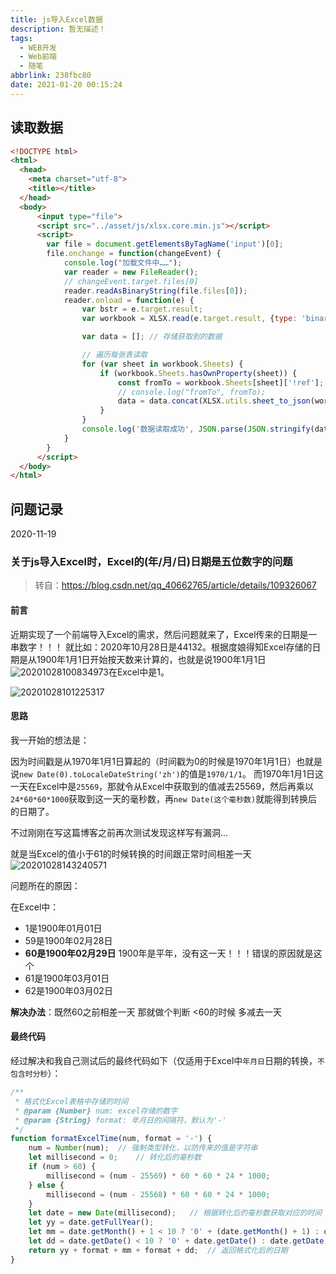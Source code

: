 ```yaml
---
title: js导入Excel数据
description: 暂无描述！
tags:
  - WEB开发
  - Web前端
  - 随笔
abbrlink: 238fbc80
date: 2021-01-20 00:15:24
---
```






## 读取数据

```html
<!DOCTYPE html>
<html>
  <head>
    <meta charset="utf-8">
    <title></title>
  </head>
  <body>
      <input type="file">
      <script src="../asset/js/xlsx.core.min.js"></script>
      <script>
        var file = document.getElementsByTagName('input')[0];
        file.onchange = function(changeEvent) {
            console.log("加载文件中……");
            var reader = new FileReader();
            // changeEvent.target.files[0]
            reader.readAsBinaryString(file.files[0]);
            reader.onload = function(e) {
                var bstr = e.target.result;
                var workbook = XLSX.read(e.target.result, {type: 'binary'}); // 以二进制流方式读取得到整份excel表格对象

                var data = []; // 存储获取到的数据

                // 遍历每张表读取
                for (var sheet in workbook.Sheets) {
                    if (workbook.Sheets.hasOwnProperty(sheet)) {
                        const fromTo = workbook.Sheets[sheet]['!ref'];
                        // console.log("fromTo", fromTo);
                        data = data.concat(XLSX.utils.sheet_to_json(workbook.Sheets[sheet]));
                    }
                }
                console.log('数据读取成功', JSON.parse(JSON.stringify(data)));
            }
        }
      </script>
  </body>
</html>
```





## 问题记录

2020-11-19 

### 关于js导入Excel时，Excel的(年/月/日)日期是五位数字的问题

> 转自：https://blog.csdn.net/qq_40662765/article/details/109326067

####  前言

近期实现了一个前端导入Excel的需求，然后问题就来了，Excel传来的日期是一串数字！！！
就比如：2020年10月28日是44132。根据度娘得知Excel存储的日期是从1900年1月1日开始按天数来计算的，也就是说1900年1月1日![20201028100834973](assets/js导入Excel数据/20201028100834973.png)在Excel中是1。

![20201028101225317](assets/js导入Excel数据/20201028101225317.png)



#### 思路

我一开始的想法是：

因为时间戳是从1970年1月1日算起的（时间戳为0的时候是1970年1月1日）也就是说`new Date(0).toLocaleDateString('zh')`的值是`1970/1/1`。
而1970年1月1日这一天在Excel中是`25569`，那就令从Excel中获取到的值减去25569，然后再乘以`24*60*60*1000`获取到这一天的毫秒数，再`new Date(这个毫秒数)`就能得到转换后的日期了。

不过刚刚在写这篇博客之前再次测试发现这样写有漏洞…

就是当Excel的值小于61的时候转换的时间跟正常时间相差一天
![20201028143240571](assets/js导入Excel数据/20201028143240571.png)

问题所在的原因：

在Excel中：

- 1是1900年01月01日
- 59是1900年02月28日
- **60是1900年02月29日** 1900年是平年，没有这一天！！！错误的原因就是这个
- 61是1900年03月01日
- 62是1900年03月02日

**解决办法**：既然60之前相差一天 那就做个判断 <60的时候 多减去一天

#### 最终代码

经过解决和我自己测试后的最终代码如下（仅适用于Excel中`年月日`日期的转换，`不包含时分秒`）：

```javascript
/**
 * 格式化Excel表格中存储的时间
 * @param {Number} num:	excel存储的数字
 * @param {String} format: 年月日的间隔符，默认为'-'
 */
function formatExcelTime(num, format = '-') {
	num = Number(num);	// 强制类型转化，以防传来的值是字符串
	let millisecond = 0;	// 转化后的毫秒数
	if (num > 60) {
		millisecond = (num - 25569) * 60 * 60 * 24 * 1000;
	} else {
		millisecond = (num - 25568) * 60 * 60 * 24 * 1000;
	}
	let date = new Date(millisecond);	// 根据转化后的毫秒数获取对应的时间
	let yy = date.getFullYear();
	let mm = date.getMonth() + 1 < 10 ? '0' + (date.getMonth() + 1) : date.getMonth() + 1;
	let dd = date.getDate() < 10 ? '0' + date.getDate() : date.getDate();
	return yy + format + mm + format + dd;	// 返回格式化后的日期
}
```